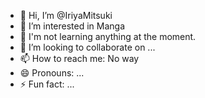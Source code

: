 - 👋 Hi, I’m @IriyaMitsuki
- 👀 I’m interested in Manga
- 🌱 I'm not learning anything at the moment.
- 💞️ I’m looking to collaborate on ...
- 📫 How to reach me: No way
- 😄 Pronouns: ...
- ⚡ Fun fact: ...

<!---
IriyaMitsuki/IriyaMitsuki is a ✨ special ✨ repository because its `README.md` (this file) appears on your GitHub profile.
You can click the Preview link to take a look at your changes.
--->
